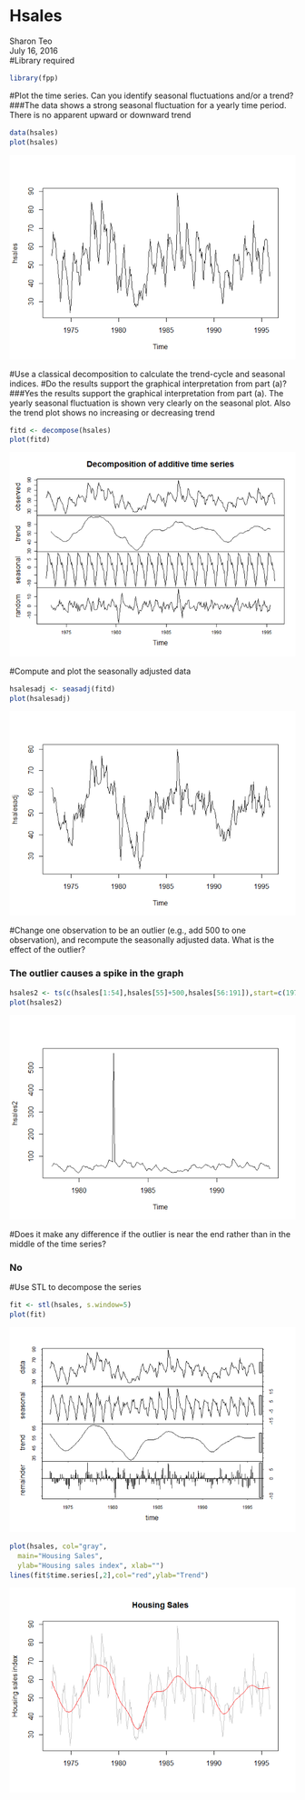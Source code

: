 # Hsales
Sharon Teo  
July 16, 2016  
#Library required

```r
library(fpp)
```

#Plot the time series. Can you identify seasonal fluctuations and/or a trend? 
###The data shows a strong seasonal fluctuation for a yearly time period. There is no apparent upward or downward trend

```r
data(hsales)
plot(hsales)
```

![](hsales_files/figure-html/unnamed-chunk-2-1.png)<!-- -->

#Use a classical decomposition to calculate the trend-cycle and seasonal indices.
#Do the results support the graphical interpretation from part (a)? 
###Yes the results support the graphical interpretation from part (a). The yearly seasonal fluctuation is shown very clearly on the seasonal plot. Also the trend plot shows no increasing or decreasing trend

```r
fitd <- decompose(hsales)
plot(fitd)
```

![](hsales_files/figure-html/unnamed-chunk-3-1.png)<!-- -->

#Compute and plot the seasonally adjusted data

```r
hsalesadj <- seasadj(fitd)
plot(hsalesadj)
```

![](hsales_files/figure-html/unnamed-chunk-4-1.png)<!-- -->

#Change one observation to be an outlier (e.g., add 500 to one observation), and recompute the seasonally adjusted data. What is the effect of the outlier? 

### The outlier causes a spike in the graph

```r
hsales2 <- ts(c(hsales[1:54],hsales[55]+500,hsales[56:191]),start=c(1978,1),frequency=12)
plot(hsales2)
```

![](hsales_files/figure-html/unnamed-chunk-5-1.png)<!-- -->

#Does it make any difference if the outlier is near the end rather than in the middle of the time series? 
### No

#Use STL to decompose the series

```r
fit <- stl(hsales, s.window=5)
plot(fit)
```

![](hsales_files/figure-html/unnamed-chunk-6-1.png)<!-- -->

```r
plot(hsales, col="gray",
  main="Housing Sales",
  ylab="Housing sales index", xlab="")
lines(fit$time.series[,2],col="red",ylab="Trend")
```

![](hsales_files/figure-html/unnamed-chunk-6-2.png)<!-- -->
